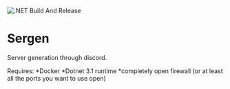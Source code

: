 ![.NET Build And Release](https://github.com/tomhobson/Sergen/workflows/.NET%20Build%20And%20Release/badge.svg)
# Sergen
Server generation through discord.


Requires:
*Docker
*Dotnet 3.1 runtime
*completely open firewall (or at least all the ports you want to use open)
